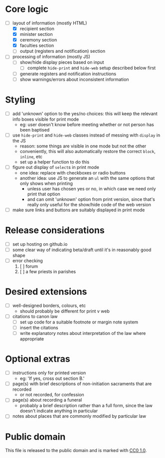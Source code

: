 # Core logic
- [ ] layout of information (mostly HTML)
    - [x] recipient section
    - [x] minister section
    - [x] ceremony section
    - [x] faculties section
    - [ ] output (registers and notification) section
- [ ] processing of information (mostly JS)
    - [ ] show/hide display pieces based on input
        - [ ] complete `hide-print` and `hide-web` setup described below first
    - [ ] generate registers and notification instructions
    - [ ] show warnings/errors about inconsistent information

# Styling
- [ ] add 'unknown' option to the yes/no choices: this will keep the relevant info boxes visible for print mode
    - eg: user doesn't know before meeting whether or not person has been baptised
- [ ] use `hide-print` and `hide-web` classes instead of messing with `display` in the JS
    - reason: some things are visible in one mode but not the other
    - conveniently, this will also automatically restore the correct `block`, `inline`, etc
    - set up a helper function to do this
- [ ] figure out display of `select`s in print mode
    - one idea: replace with checkboxes or radio buttons
    - another idea: use JS to generate an `ul` with the same options that only shows when printing
        - unless user has chosen yes or no, in which case we need only print that option
        - and can omit 'unknown' option from print version, since that's really only useful for the show/hide code of the web version
- [ ] make sure links and buttons are suitably displayed in print mode

# Release considerations
- [ ] set up hosting on github.io
- [ ] some clear way of indicating beta/draft until it's in reasonably good shape
- [ ] error checking
    1. [ ] forum
    2. [ ] a few priests in parishes

# Desired extensions
- [ ] well-designed borders, colours, etc
    - should probably be different for print v web
- [ ] citations to canon law
    - [ ] set up code for a suitable footnote or margin note system
    - [ ] insert the citations
    - [ ] write explanatory notes about interpretation of the law where appropriate

# Optional extras
- [ ] instructions only for printed version
    - eg: 'If yes, cross out section B.'
- [ ] page(s) with brief descriptions of non-initiation sacraments that are recorded
    - or not recorded, for confession
- [ ] page(s) about recording a funeral
    - probably a brief description rather than a full form, since the law doesn't indicate anything in particular
- [ ] notes about places that are commonly modified by particular law

# Public domain
This file is released to the public domain and is marked with [CC0 1.0](https://creativecommons.org/publicdomain/zero/1.0/).
